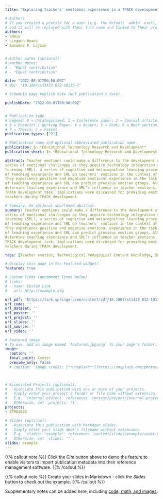 ```yaml
---
title: "Exploring teachers’ emotional experience in a TPACK development task"

# Authors
# If you created a profile for a user (e.g. the default `admin` user), write the username (folder name) here 
# and it will be replaced with their full name and linked to their profile.
authors:
- admin
- Lingyun Huang
- Susanne P. Lajoie


# Author notes (optional)
# author_notes:
# - "Equal contribution"
# - "Equal contribution"

date: "2022-08-01T00:00:00Z"
# doi: "10.1007/s11423-022-10135-7"

# Schedule page publish date (NOT publication's date).

publishDate: "2022-08-01T00:00:00Z"


# Publication type.
# Legend: 0 = Uncategorized; 1 = Conference paper; 2 = Journal article;
# 3 = Preprint / Working Paper; 4 = Report; 5 = Book; 6 = Book section;
# 7 = Thesis; 8 = Patent
publication_types: ["2"]

# Publication name and optional abbreviated publication name.
publication: In *Educational Technology Research and Development*
publication_short: In *Educational Technology Research and Development 2022*

abstract: Teacher emotions could make a difference to the development of technological pedagogical content knowledge (TPACK), a complicated knowledge  essential for efective teaching with technology. Both experienced and novice teachers reported having experienced a
series of emotional challenges as they acquire technology integration skills. Self-regulated
learning (SRL), a series of cognitive and metacognitive learning processes in problem-solving, is associated with learners’ emotions as well. In this paper, we examine the infuence
of teaching experience and SRL on teachers’ emotions in the context of TPACK development. Particularly, we identify two distinct groups of teachers based on the extent to which
they experience positive and negative emotional experience in the task using the clustering analysis method.  Binary logistic regression  was applied  to  test  whether  the model
of teaching experience and SRL can predict previous emotion groups. Although the overall  model  was signifcant,  only  SRL  was a signifcant individual predictor  in this context.  Regression analysis revealed a positive association between  SRL  and teacher emotions. We used a qualitative method to analyze teachers’ think-aloud protocols to further
determine teaching experience and SRL’s influence on teacher emotions. The results supported previous  fndings  that SRL can positively predict teachers’ emotions during the
TPACK development task. Implications were discussed for providing emotional support to
teachers during TPACK development.

# Summary. An optional shortened abstract.
summary: Teacher emotions could make a difference to the development of technological pedagogical content knowledge (TPACK), a complicated knowledge  essential for efective teaching with technology. Both experienced and novice teachers reported having experienced a
series of emotional challenges as they acquire technology integration skills. Self-regulated
learning (SRL), a series of cognitive and metacognitive learning processes in problem-solving, is associated with learners’ emotions as well. In this paper, we examine the infuence
of teaching experience and SRL on teachers’ emotions in the context of TPACK development. Particularly, we identify two distinct groups of teachers based on the extent to which
they experience positive and negative emotional experience in the task using the clustering analysis method.  Binary logistic regression  was applied  to  test  whether  the model
of teaching experience and SRL can predict previous emotion groups. Although the overall  model  was signifcant,  only  SRL  was a signifcant individual predictor  in this context.  Regression analysis revealed a positive association between  SRL  and teacher emotions. We used a qualitative method to analyze teachers’ think-aloud protocols to further
determine teaching experience and SRL’s influence on teacher emotions. The results supported previous  fndings  that SRL can positively predict teachers’ emotions during the
TPACK development task. Implications were discussed for providing emotional support to
teachers during TPACK development.

tags: [Teacher emotion, Technological Pedagogical Content Knowledge, Self-regulated learning]

# Display this page in the Featured widget?
featured: true

# Custom links (uncomment lines below)
# links:
# - name: Custom Link
#   url: http://example.org

url_pdf: 'https://link.springer.com/content/pdf/10.1007/s11423-022-10135-7.pdf'
url_code: ''
url_dataset: ''
url_poster: ''
url_project: ''
url_slides: ''
url_source: ''
url_video: ''

# Featured image
# To use, add an image named `featured.jpg/png` to your page's folder. 
image:
  caption: ''
  focal_point: Center
  preview_only: false
  # caption: 'Image credit: [**Unsplash**](https://unsplash.com/photos/pLCdAaMFLTE)'
  


# Associated Projects (optional).
#   Associate this publication with one or more of your projects.
#   Simply enter your project's folder or file name without extension.
#   E.g. `internal-project` references `content/project/internal-project/index.md`.
#   Otherwise, set `projects: []`.
projects:
- ETRD2022

# Slides (optional).
#   Associate this publication with Markdown slides.
#   Simply enter your slide deck's filename without extension.
#   E.g. `slides: "example"` references `content/slides/example/index.md`.
#   Otherwise, set `slides: ""`.
slides: example
---
```


{{% callout note %}}
Click the *Cite* button above to demo the feature to enable visitors to import publication metadata into their reference management software.
{{% /callout %}}

{{% callout note %}}
Create your slides in Markdown - click the *Slides* button to check out the example.
{{% /callout %}}

Supplementary notes can be added here, including [code, math, and images](https://wowchemy.com/docs/writing-markdown-latex/).
